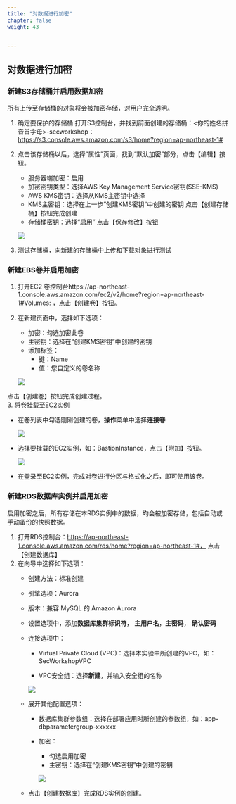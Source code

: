 ```yaml
---
title: "对数据进行加密"
chapter: false
weight: 43


---
```


## 对数据进行加密

### 新建S3存储桶并启用数据加密

所有上传至存储桶的对象将会被加密存储，对用户完全透明。

1. 确定要保护的存储桶
打开S3控制台，并找到前面创建的存储桶：<你的姓名拼音首字母>-secworkshop：https://s3.console.aws.amazon.com/s3/home?region=ap-northeast-1#

2. 点击该存储桶以后，选择“属性”页面，找到“默认加密”部分，点击【编辑】按钮。
   - 服务器端加密：启用
   - 加密密钥类型：选择AWS Key Management Service密钥(SSE-KMS)
   - AWS KMS密钥：选择从KMS主密钥中选择
   - KMS主密钥：选择在上一步”创建KMS密钥“中创建的密钥
    点击【创建存储桶】按钮完成创建
   - 存储桶密钥：选择“启用”
   点击【保存修改】按钮
   
   ![](/images/4.DataProtection/4.3.1.png)
3. 测试存储桶，向新建的存储桶中上传和下载对象进行测试

### 新建EBS卷并启用加密

1. 打开EC2 卷控制台https://ap-northeast-1.console.aws.amazon.com/ec2/v2/home?region=ap-northeast-1#Volumes: ，点击【创建卷】按钮。
2. 在新建页面中，选择如下选项：

   - 加密：勾选加密此卷
   - 主密钥：选择在“创建KMS密钥”中创建的密钥
   - 添加标签：
     - 键：Name
     - 值：您自定义的卷名称

   ![](/images/4.DataProtection/4.3.2.png)
   
点击【创建卷】按钮完成创建过程。  
3. 将卷挂载至EC2实例

   - 在卷列表中勾选刚刚创建的卷，**操作**菜单中选择**连接卷**

     ![](/images/4.DataProtection/4.3.3.png)

   - 选择要挂载的EC2实例，如：BastionInstance，点击【附加】按钮。

     ![](/images/4.DataProtection/4.3.4.png)

   - 在登录至EC2实例，完成对卷进行分区与格式化之后，即可使用该卷。

### 新建RDS数据库实例并启用加密

​	启用加密之后，所有存储在本RDS实例中的数据，均会被加密存储，包括自动或手动备份的快照数据。

1. 打开RDS控制台：https://ap-northeast-1.console.aws.amazon.com/rds/home?region=ap-northeast-1#， 点击【创建数据库】
2. 在向导中选择如下选项：
   - 创建方法：标准创建
   
   - 引擎选项：Aurora
   
   - 版本：兼容 MySQL 的 Amazon Aurora
   
   - 设置选项中，添加**数据库集群标识符**， **主用户名**，**主密码**， **确认密码**
   
   - 连接选项中：
     - Virtual Private Cloud (VPC)：选择本实验中所创建的VPC，如：SecWorkshopVPC
     
     - VPC安全组：选择**新建**，并输入安全组的名称
     
     ![](/images/4.DataProtection/4.3.5.png)
     
   - 展开其他配置选项：
     - 数据库集群参数组：选择在部署应用时所创建的参数组，如：app-dbparametergroup-xxxxxx
     - 加密：
       - 勾选启用加密
       - 主密钥：选择在“创建KMS密钥”中创建的密钥
       
       ![](/images/4.DataProtection/4.3.6.png)
   
   - 点击【创建数据库】完成RDS实例的创建。
   
     

